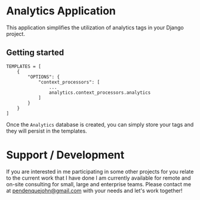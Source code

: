# Analytics Application

This application simplifies the utilization of analytics tags in your Django project.

## Getting started

```
TEMPLATES = [
    {
        "OPTIONS": {
            "context_processors": [
                ...
                analytics.context_processors.analytics
            ]
        }
    }
]
```

Once the `Analytics` database is created, you can simply store your tags and they will persist in the templates.

# Support / Development

If you are interested in me participating in some other projects for you relate to the current work that I have done I am currently available for remote and on-site consulting for small, large and enterprise teams. Please contact me at pendenquejohn@gmail.com with your needs and let's work together!
